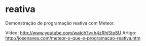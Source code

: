 reativa
=======

Demonstração de programação reativa com Meteor.

Vídeo: http://www.youtube.com/watch?v=h4zRhjSto8U
Artigo: http://josenaves.com/meteor-o-que-e-programacao-reativa.htm

